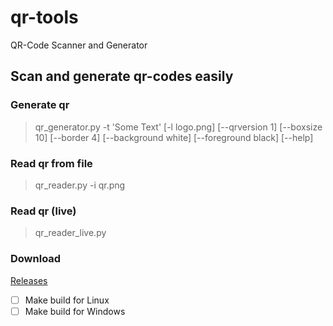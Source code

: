 # qr-tools
QR-Code Scanner and Generator

## Scan and generate qr-codes easily
### Generate qr
>qr_generator.py -t 'Some Text' [-l logo.png] [--qrversion 1] [--boxsize 10] [--border 4] [--background white] [--foreground black] [--help]
>
### Read qr from file
>qr_reader.py -i qr.png
>
### Read qr (live)
>qr_reader_live.py
>

### Download
[Releases](https://github.com/coder12341/qr-tools/releases)
- [ ] Make build for Linux
- [ ] Make build for Windows
